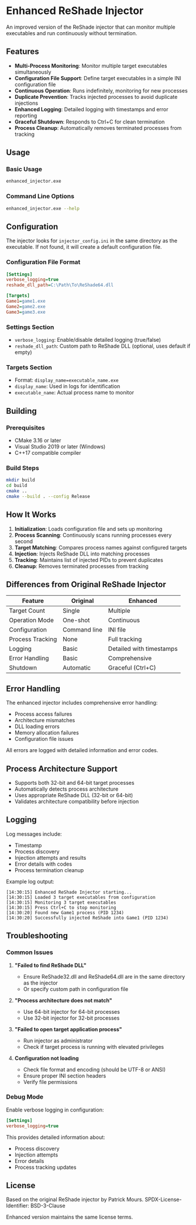 # Enhanced ReShade Injector

An improved version of the ReShade injector that can monitor multiple executables and run continuously without termination.

## Features

- **Multi-Process Monitoring**: Monitor multiple target executables simultaneously
- **Configuration File Support**: Define target executables in a simple INI configuration file
- **Continuous Operation**: Runs indefinitely, monitoring for new processes
- **Duplicate Prevention**: Tracks injected processes to avoid duplicate injections
- **Enhanced Logging**: Detailed logging with timestamps and error reporting
- **Graceful Shutdown**: Responds to Ctrl+C for clean termination
- **Process Cleanup**: Automatically removes terminated processes from tracking

## Usage

### Basic Usage
```bash
enhanced_injector.exe
```

### Command Line Options
```bash
enhanced_injector.exe --help
```

## Configuration

The injector looks for `injector_config.ini` in the same directory as the executable. If not found, it will create a default configuration file.

### Configuration File Format

```ini
[Settings]
verbose_logging=true
reshade_dll_path=C:\Path\To\ReShade64.dll

[Targets]
Game1=game1.exe
Game2=game2.exe
Game3=game3.exe
```

### Settings Section
- `verbose_logging`: Enable/disable detailed logging (true/false)
- `reshade_dll_path`: Custom path to ReShade DLL (optional, uses default if empty)

### Targets Section
- Format: `display_name=executable_name.exe`
- `display_name`: Used in logs for identification
- `executable_name`: Actual process name to monitor

## Building

### Prerequisites
- CMake 3.16 or later
- Visual Studio 2019 or later (Windows)
- C++17 compatible compiler

### Build Steps
```bash
mkdir build
cd build
cmake ..
cmake --build . --config Release
```

## How It Works

1. **Initialization**: Loads configuration file and sets up monitoring
2. **Process Scanning**: Continuously scans running processes every second
3. **Target Matching**: Compares process names against configured targets
4. **Injection**: Injects ReShade DLL into matching processes
5. **Tracking**: Maintains list of injected PIDs to prevent duplicates
6. **Cleanup**: Removes terminated processes from tracking

## Differences from Original ReShade Injector

| Feature | Original | Enhanced |
|---------|----------|----------|
| Target Count | Single | Multiple |
| Operation Mode | One-shot | Continuous |
| Configuration | Command line | INI file |
| Process Tracking | None | Full tracking |
| Logging | Basic | Detailed with timestamps |
| Error Handling | Basic | Comprehensive |
| Shutdown | Automatic | Graceful (Ctrl+C) |

## Error Handling

The enhanced injector includes comprehensive error handling:
- Process access failures
- Architecture mismatches
- DLL loading errors
- Memory allocation failures
- Configuration file issues

All errors are logged with detailed information and error codes.

## Process Architecture Support

- Supports both 32-bit and 64-bit target processes
- Automatically detects process architecture
- Uses appropriate ReShade DLL (32-bit or 64-bit)
- Validates architecture compatibility before injection

## Logging

Log messages include:
- Timestamp
- Process discovery
- Injection attempts and results
- Error details with codes
- Process termination cleanup

Example log output:
```
[14:30:15] Enhanced ReShade Injector starting...
[14:30:15] Loaded 3 target executables from configuration
[14:30:15] Monitoring 3 target executables
[14:30:15] Press Ctrl+C to stop monitoring
[14:30:20] Found new Game1 process (PID 1234)
[14:30:20] Successfully injected ReShade into Game1 (PID 1234)
```

## Troubleshooting

### Common Issues

1. **"Failed to find ReShade DLL"**
   - Ensure ReShade32.dll and ReShade64.dll are in the same directory as the injector
   - Or specify custom path in configuration file

2. **"Process architecture does not match"**
   - Use 64-bit injector for 64-bit processes
   - Use 32-bit injector for 32-bit processes

3. **"Failed to open target application process"**
   - Run injector as administrator
   - Check if target process is running with elevated privileges

4. **Configuration not loading**
   - Check file format and encoding (should be UTF-8 or ANSI)
   - Ensure proper INI section headers
   - Verify file permissions

### Debug Mode

Enable verbose logging in configuration:
```ini
[Settings]
verbose_logging=true
```

This provides detailed information about:
- Process discovery
- Injection attempts
- Error details
- Process tracking updates

## License

Based on the original ReShade injector by Patrick Mours.
SPDX-License-Identifier: BSD-3-Clause

Enhanced version maintains the same license terms.
